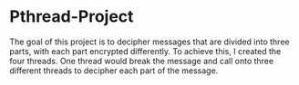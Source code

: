 # Pthread-Project
The goal of this project is to decipher messages that are divided into three parts, with each part encrypted differently. To achieve this, I created the four threads. One thread would break the message and call onto three different threads to decipher each part of the message.
